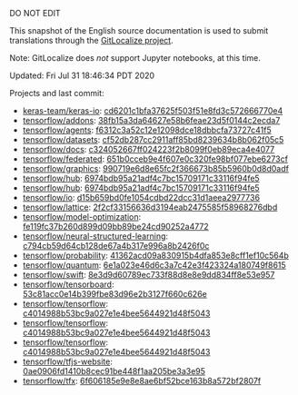 DO NOT EDIT

This snapshot of the English source documentation is used to submit translations
through the [GitLocalize project](https://gitlocalize.com/repo/4592/).

Note: GitLocalize does *not* support Jupyter notebooks, at this time.

Updated: Fri Jul 31 18:46:34 PDT 2020

Projects and last commit:

- [keras-team/keras-io](https://github.com/keras-team/keras-io/tree/master/tf): [cd6201c1bfa37625f503f51e8fd3c572666770e4](https://github.com/keras-team/keras-io/commit/cd6201c1bfa37625f503f51e8fd3c572666770e4)
- [tensorflow/addons](https://github.com/tensorflow/addons/tree/master/docs): [38fb15a3da64627e58b6feae23d5f0144c2ecda7](https://github.com/tensorflow/addons/commit/38fb15a3da64627e58b6feae23d5f0144c2ecda7)
- [tensorflow/agents](https://github.com/tensorflow/agents/tree/master/docs): [f6312c3a52c12e12098dce18dbbcfa73727c41f5](https://github.com/tensorflow/agents/commit/f6312c3a52c12e12098dce18dbbcfa73727c41f5)
- [tensorflow/datasets](https://github.com/tensorflow/datasets/tree/master/docs): [cf52db287cc2911aff85bd8239634b8b062f05c5](https://github.com/tensorflow/datasets/commit/cf52db287cc2911aff85bd8239634b8b062f05c5)
- [tensorflow/docs](https://github.com/tensorflow/docs/tree/master/site/en): [c324052667ff024223f2b8099f0eb89eca4e4077](https://github.com/tensorflow/docs/commit/c324052667ff024223f2b8099f0eb89eca4e4077)
- [tensorflow/federated](https://github.com/tensorflow/federated/tree/master/docs): [651b0cceb9e4f607e0c320fe98bf077ebe6273cf](https://github.com/tensorflow/federated/commit/651b0cceb9e4f607e0c320fe98bf077ebe6273cf)
- [tensorflow/graphics](https://github.com/tensorflow/graphics/tree/master/tensorflow_graphics/g3doc): [990719e6d8e65fc2f366673b85b5960b0d8d0adf](https://github.com/tensorflow/graphics/commit/990719e6d8e65fc2f366673b85b5960b0d8d0adf)
- [tensorflow/hub](https://github.com/tensorflow/hub/tree/master/docs): [6974bdb95a21adf4c7bc15709171c33116f94fe5](https://github.com/tensorflow/hub/commit/6974bdb95a21adf4c7bc15709171c33116f94fe5)
- [tensorflow/hub](https://github.com/tensorflow/hub/tree/master/examples/colab): [6974bdb95a21adf4c7bc15709171c33116f94fe5](https://github.com/tensorflow/hub/commit/6974bdb95a21adf4c7bc15709171c33116f94fe5)
- [tensorflow/io](https://github.com/tensorflow/io/tree/master/docs): [d15b659bd0fe1054cdbd22dcc31d1aeea2977736](https://github.com/tensorflow/io/commit/d15b659bd0fe1054cdbd22dcc31d1aeea2977736)
- [tensorflow/lattice](https://github.com/tensorflow/lattice/tree/master/docs): [2f2cf33156636d3194eab2475585f58968276dbd](https://github.com/tensorflow/lattice/commit/2f2cf33156636d3194eab2475585f58968276dbd)
- [tensorflow/model-optimization](https://github.com/tensorflow/model-optimization/tree/master/tensorflow_model_optimization/g3doc): [fe119fc37b260d899d09bb89be24cd90252a4772](https://github.com/tensorflow/model-optimization/commit/fe119fc37b260d899d09bb89be24cd90252a4772)
- [tensorflow/neural-structured-learning](https://github.com/tensorflow/neural-structured-learning/tree/master/g3doc): [c794cb59d64cb128de67a4b317e996a8b2426f0c](https://github.com/tensorflow/neural-structured-learning/commit/c794cb59d64cb128de67a4b317e996a8b2426f0c)
- [tensorflow/probability](https://github.com/tensorflow/probability/tree/master/tensorflow_probability/g3doc): [41362acd09a830915b4dfa853e8cff1ef10c564b](https://github.com/tensorflow/probability/commit/41362acd09a830915b4dfa853e8cff1ef10c564b)
- [tensorflow/quantum](https://github.com/tensorflow/quantum/tree/master/docs): [6e1a023e46d6c3a7c42e3f423324a180749f8615](https://github.com/tensorflow/quantum/commit/6e1a023e46d6c3a7c42e3f423324a180749f8615)
- [tensorflow/swift](https://github.com/tensorflow/swift/tree/master/docs/site): [8e3d9d60789ec733f88d8e8e9dd834ff8e53e957](https://github.com/tensorflow/swift/commit/8e3d9d60789ec733f88d8e8e9dd834ff8e53e957)
- [tensorflow/tensorboard](https://github.com/tensorflow/tensorboard/tree/master/docs): [53c81acc0e14b399fbe83d96e2b3127f660c626e](https://github.com/tensorflow/tensorboard/commit/53c81acc0e14b399fbe83d96e2b3127f660c626e)
- [tensorflow/tensorflow](https://github.com/tensorflow/tensorflow/tree/master/tensorflow/compiler/mlir/g3doc): [c4014988b53bc9a027e1e4bee5644921d48f5043](https://github.com/tensorflow/tensorflow/commit/c4014988b53bc9a027e1e4bee5644921d48f5043)
- [tensorflow/tensorflow](https://github.com/tensorflow/tensorflow/tree/master/tensorflow/compiler/xla/g3doc): [c4014988b53bc9a027e1e4bee5644921d48f5043](https://github.com/tensorflow/tensorflow/commit/c4014988b53bc9a027e1e4bee5644921d48f5043)
- [tensorflow/tensorflow](https://github.com/tensorflow/tensorflow/tree/master/tensorflow/lite/g3doc): [c4014988b53bc9a027e1e4bee5644921d48f5043](https://github.com/tensorflow/tensorflow/commit/c4014988b53bc9a027e1e4bee5644921d48f5043)
- [tensorflow/tfjs-website](https://github.com/tensorflow/tfjs-website/tree/master/docs): [0ae0906fd1410b8cec91be448f1aa205be3a3e95](https://github.com/tensorflow/tfjs-website/commit/0ae0906fd1410b8cec91be448f1aa205be3a3e95)
- [tensorflow/tfx](https://github.com/tensorflow/tfx/tree/master/docs): [6f606185e9e8e8ae6bf52bce163b8a572bf2807f](https://github.com/tensorflow/tfx/commit/6f606185e9e8e8ae6bf52bce163b8a572bf2807f)

